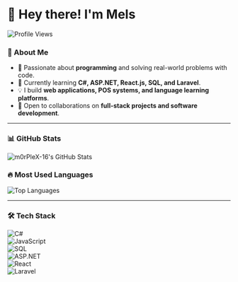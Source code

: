 # 👋 Hey there! I'm Mels  

![Profile Views](https://komarev.com/ghpvc/?username=m0rPleX-16&label=Profile%20Views&color=blue&style=flat)  

### 🚀 About Me  
- 👀 Passionate about **programming** and solving real-world problems with code.  
- 🌱 Currently learning **C#, ASP.NET, React.js, SQL, and Laravel**.  
- 💡 I build **web applications, POS systems, and language learning platforms**.  
- 💞️ Open to collaborations on **full-stack projects and software development**.  

---

### 📊 GitHub Stats  
![m0rPleX-16's GitHub Stats](https://github-readme-stats.vercel.app/api?username=m0rPleX-16&show_icons=true&theme=radical)  

### 🔥 Most Used Languages  
![Top Languages](https://github-readme-stats.vercel.app/api/top-langs/?username=m0rPleX-16&layout=compact&theme=radical)  

---

### 🛠️ Tech Stack  
![C#](https://img.shields.io/badge/C%23-239120?style=for-the-badge&logo=c-sharp&logoColor=white)  
![JavaScript](https://img.shields.io/badge/JavaScript-F7DF1E?style=for-the-badge&logo=javascript&logoColor=black)  
![SQL](https://img.shields.io/badge/SQL-CC2927?style=for-the-badge&logo=microsoft-sql-server&logoColor=white)  
![ASP.NET](https://img.shields.io/badge/ASP.NET-5C2D91?style=for-the-badge&logo=dotnet&logoColor=white)  
![React](https://img.shields.io/badge/React-61DAFB?style=for-the-badge&logo=react&logoColor=black)  
![Laravel](https://img.shields.io/badge/Laravel-FF2D20?style=for-the-badge&logo=laravel&logoColor=white)  
